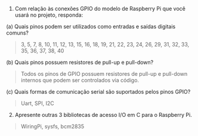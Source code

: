 1. Com relação às conexões GPIO do modelo de Raspberry Pi que você usará no projeto, responda:

(a) Quais pinos podem ser utilizados como entradas e saídas digitais comuns?
> 3, 5, 7, 8, 10, 11, 12, 13, 15, 16, 18, 19, 21, 22, 23, 24, 26, 29, 31, 32, 33, 35, 36, 37, 38, 40

(b) Quais pinos possuem resistores de pull-up e pull-down?
> Todos os pinos de GPIO possuem resistores de pull-up e pull-down internos que podem ser controlados via código.

(c) Quais formas de comunicação serial são suportados pelos pinos GPIO?
> Uart, SPI, I2C

2. Apresente outras 3 bibliotecas de acesso I/O em C para o Raspberry Pi.
> WiringPi, sysfs, bcm2835


